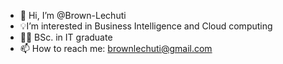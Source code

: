 - 👋 Hi, I’m @Brown-Lechuti
- 💡I’m interested in Business Intelligence and Cloud computing 
- 👨‍🎓 BSc. in IT graduate 
- 📫 How to reach me: brownlechuti@gmail.com

<!---
Brown-Lechuti/Brown-Lechuti is a ✨ special ✨ repository because its `README.md` (this file) appears on your GitHub profile.
You can click the Preview link to take a look at your changes.
--->
